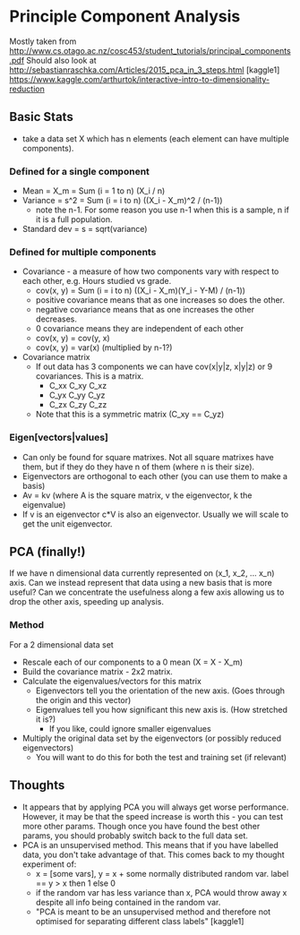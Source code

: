 # Principle Component Analysis

Mostly taken from http://www.cs.otago.ac.nz/cosc453/student_tutorials/principal_components.pdf
Should also look at http://sebastianraschka.com/Articles/2015_pca_in_3_steps.html
[kaggle1] https://www.kaggle.com/arthurtok/interactive-intro-to-dimensionality-reduction


## Basic Stats
* take a data set X which has n elements (each element can have multiple components).

### Defined for a single component
* Mean = X_m = Sum (i = 1 to n) (X_i / n)
* Variance = s^2 = Sum (i = i to n) ((X_i - X_m)^2 / (n-1))
    * note the n-1. For some reason you use n-1 when this is a sample, n if it is a full population.
* Standard dev = s = sqrt(variance)

### Defined for multiple components
* Covariance - a measure of how two components vary with respect to each other, e.g. Hours studied vs grade.
    * cov(x, y) = Sum (i = i to n) ((X_i - X_m)(Y_i - Y-M) / (n-1))
    * positive covariance means that as one increases so does the other.
    * negative covariance means that as one increases the other decreases.
    * 0 covariance means they are independent of each other
    * cov(x, y) = cov(y, x)
    * cov(x, y) = var(x) (multiplied by n-1?)
* Covariance matrix
    * If out data has 3 components we can have cov(x|y|z, x|y|z) or 9 covariances. This is a matrix.
        * C_xx C_xy C_xz
        * C_yx C_yy C_yz
        * C_zx C_zy C_zz
    * Note that this is a symmetric matrix (C_xy == C_yz)


### Eigen[vectors|values]
* Can only be found for square matrixes. Not all square matrixes have them, but if they do they have n of them (where n is their size).
* Eigenvectors are orthogonal to each other (you can use them to make a basis)
* Av = kv (where A is the square matrix, v the eigenvector, k the eigenvalue)
* If v is an eigenvector c*V is also an eigenvector. Usually we will scale to get the unit eigenvector.


## PCA (finally!)

If we have n dimensional data currently represented on (x_1, x_2, ... x_n) axis. Can we instead represent that data using a new basis that is more useful? Can we concentrate the usefulness along a few axis allowing us to drop the other axis, speeding up analysis.

### Method
For a 2 dimensional data set
* Rescale each of our components to a 0 mean (X = X - X_m)
* Build the covariance matrix - 2x2 matrix.
* Calculate the eigenvalues/vectors for this matrix
    * Eigenvectors tell you the orientation of the new axis. (Goes through the origin and this vector)
    * Eigenvalues tell you how significant this new axis is. (How stretched it is?)
        * If you like, could ignore smaller eigenvalues
* Multiply the original data set by the eigenvectors (or possibly reduced eigenvectors)
    * You will want to do this for both the test and training set (if relevant)

## Thoughts
* It appears that by applying PCA you will always get worse performance. However, it may be that the speed increase is worth this - you can test more other params. Though once you have found the best other params, you should probably switch back to the full data set.
* PCA is an unsupervised method. This means that if you have labelled data, you don't take advantage of that. This comes back to my thought experiment of:
    * x = [some vars], y = x + some normally distributed random var. label == y > x then 1 else 0
    * if the random var has less variance than x, PCA would throw away x despite all info being contained in the random var.
    * "PCA is meant to be an unsupervised method and therefore not optimised for separating different class labels" [kaggle1]
